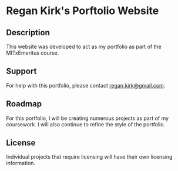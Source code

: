 <h1>Regan Kirk's Porftolio Website</hi>

<h2>Description</h2>

This website was developed to act as my portfolio as part of the MITxEmeritus course.

<h2>Support</h2>

For help with this portfolio, please contact regan.kirk@gmail.com.

<h2>Roadmap</h2>

For this portfolio, I will be creating numerous projects as part of my coursework. I will also continue to refine the style of the portfolio.

<h2>License</h2>

Individual projects that require licensing will have their own licensing information.
